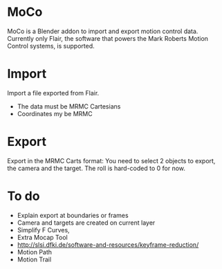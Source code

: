 # MoCo
MoCo is a Blender addon to import and export motion control data. Currently only Flair, the software that powers the Mark Roberts Motion Control systems, is supported.

# Import
Import a file exported from Flair.

- The data must be MRMC Cartesians
- Coordinates my be MRMC

# Export
Export in the MRMC Carts format:
You need to select 2 objects to export, the camera and the target. The roll is hard-coded to 0 for now.

# To do
- Explain export at boundaries or frames
- Camera and targets are created on current layer
- Simplify F Curves, 
- Extra Mocap Tool
- http://slsi.dfki.de/software-and-resources/keyframe-reduction/
- Motion Path
- Motion Trail